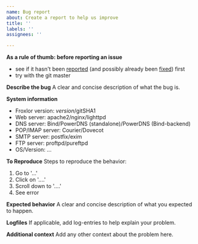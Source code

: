 ```yaml
---
name: Bug report
about: Create a report to help us improve
title: ''
labels: ''
assignees: ''

---
```


**As a rule of thumb: before reporting an issue**
* see if it hasn't been [reported](https://github.com/Froxlor/froxlor/issues) (and possibly already been [fixed](https://github.com/Froxlor/froxlor/issues?utf8=✓&q=is:issue%20is:closed)) first
* try with the git master

**Describe the bug**
A clear and concise description of what the bug is.

**System information**
* Froxlor version: $version/$gitSHA1
* Web server: apache2/nginx/lighttpd
* DNS server: Bind/PowerDNS (standalone)/PowerDNS (Bind-backend)
* POP/IMAP server: Courier/Dovecot
* SMTP server: postfix/exim
* FTP server: proftpd/pureftpd
* OS/Version: ...

**To Reproduce**
Steps to reproduce the behavior:
1. Go to '...'
2. Click on '....'
3. Scroll down to '....'
4. See error

**Expected behavior**
A clear and concise description of what you expected to happen.

**Logfiles**
If applicable, add log-entries to help explain your problem.

**Additional context**
Add any other context about the problem here.
